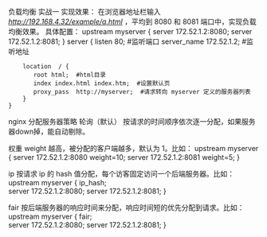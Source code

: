 负载均衡
实战一
实现效果：
在浏览器地址栏输入 *http://192.168.4.32/example/a.html* ，平均到 8080 和 8081 端口中，实现负载均衡效果。
具体配置：
    upstream myserver {
      server 172.52.1.2:8080;
      server 172.52.1.2:8081;
    }
    server {
        listen       80;   #监听端口
        server_name  172.52.1.2;   #监听地址

        location  / {       
           root html;  #html目录
           index index.html index.htm;  #设置默认页
           proxy_pass  http://myserver;  #请求转向 myserver 定义的服务器列表      
        } 
    }
nginx 分配服务器策略
轮询（默认）
按请求的时间顺序依次逐一分配，如果服务器down掉，能自动剔除。

权重
weight 越高，被分配的客户端越多，默认为 1。比如：
      upstream myserver {
        server 172.52.1.2:8080 weight=10;
        server 172.52.1.2:8081 weight=5;
      }

ip
按请求 ip 的 hash 值分配，每个访客固定访问一个后端服务器。比如：
      upstream myserver {
        ip_hash;  
        server 172.52.1.2:8080;
        server 172.52.1.2:8081;
      }

fair
按后端服务器的响应时间来分配，响应时间短的优先分配到请求。比如：
      upstream myserver {
        fair;  
        server 172.52.1.2:8080;
        server 172.52.1.2:8081;
      }